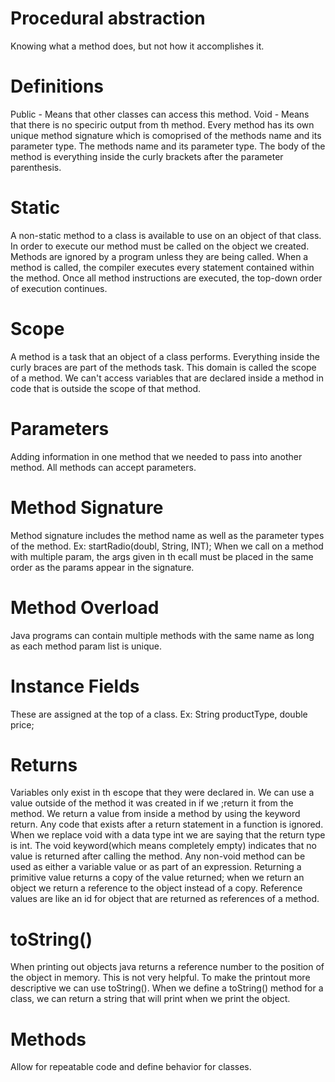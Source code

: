 # Procedural abstraction
Knowing what a method does, but not how it accomplishes it.


# Definitions 
Public - Means that other classes can access this method. 
Void - Means that there is no speciric output from th method. 
Every method has its own unique method signature which is comoprised of the methods name and its parameter type. 
The methods name and its  parameter type.
The body of the method is everything inside the curly brackets after the parameter parenthesis.

# Static
A non-static method to a class is available to use on an object of that class. In order to execute our method must be called on the object we created. Methods are ignored by a program unless they are being called. When a method is called, the compiler executes every statement contained within the method. Once all method instructions are executed, the top-down order of execution continues. 

# Scope
A method is a task that an object of a class performs. Everything inside the curly braces are part of the methods task. This domain is called the scope of a method. 
We can't access variables that are declared inside a method in code that is outside the scope of that method.

# Parameters
Adding information in one method that we needed to pass into another method. All methods can accept parameters. 
# Method Signature
Method signature includes the method name as well as the parameter types of the method. Ex: startRadio(doubl, String, INT);
When we call on a method with multiple param, the args given in th ecall must be placed in the same order as the params appear in the signature.
# Method Overload
Java programs can contain multiple methods with the same name as long as each method param list is unique.

# Instance Fields
These are assigned at the top of a class. Ex: String productType, double price;

# Returns
Variables only exist in th escope that they were declared in. We can use a value outside of the method it was created in if we ;return it from the method. We return a value from inside a method by using the keyword return. Any code that exists after a return statement in a function is ignored. 
When we replace void with a data type int we are saying that the return type is int.
The void keyword(which means completely empty) indicates that no value is returned after calling the method. Any non-void method can be used as either a variable value or as part of an expression.
Returning a primitive value returns a copy of the value returned; when we return an object we return a reference to the object instead of a copy. 
Reference values are like an id for object that are returned as references of a method.

# toString()
When printing out objects java returns a reference number to the position of the object in memory. This is not very helpful.
To make the printout more descriptive we can use toString().
When we define a toString() method for a class, we can return a string that will print when we print the object.

# Methods
Allow for repeatable code and define behavior for classes.